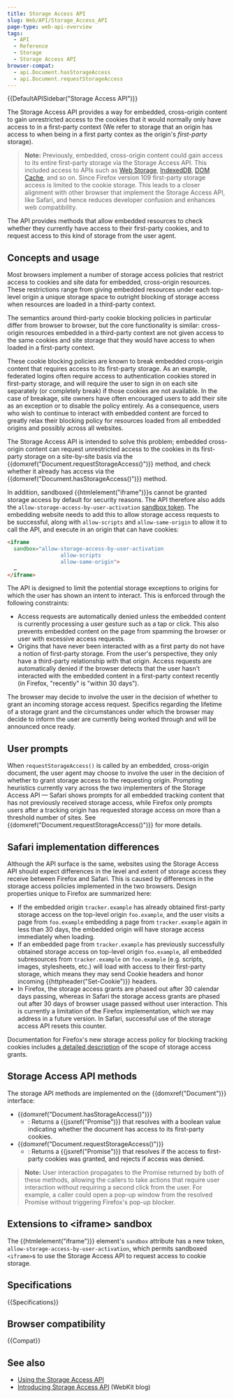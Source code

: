 ```yaml
---
title: Storage Access API
slug: Web/API/Storage_Access_API
page-type: web-api-overview
tags:
  - API
  - Reference
  - Storage
  - Storage Access API
browser-compat:
  - api.Document.hasStorageAccess
  - api.Document.requestStorageAccess
---
```


{{DefaultAPISidebar("Storage Access API")}}

The Storage Access API provides a way for embedded, cross-origin content to gain unrestricted access to the cookies that it would normally only have access to in a first-party context (We refer to storage that an origin has access to when being in a first party contex as the origin's _first-party_ storage).


> **Note:** Previously, embedded, cross-origin content could gain access to its entire first-party storage via the Storage Access API. This included access to APIs such as [Web Storage](/en-US/docs/Web/API/Web_Storage_API), [IndexedDB](/en-US/docs/Web/API/IndexedDB_API), [DOM Cache](/en-US/docs/Web/API/Cache), and so on.
Since Firefox version 109 first-party storage access is limited to the cookie storage. This leads to a closer alignment with other browser that implement the Storage Access API, like Safari, and hence reduces developer confusion and enhances web compatibility.

The API provides methods that allow embedded resources to check whether they currently have access to their first-party cookies, and to request access to this kind of storage from the user agent.


## Concepts and usage

Most browsers implement a number of storage access policies that restrict access to cookies and site data for embedded, cross-origin resources. These restrictions range from giving embedded resources under each top-level origin a unique storage space to outright blocking of storage access when resources are loaded in a third-party context.

The semantics around third-party cookie blocking policies in particular differ from browser to browser, but the core functionality is similar: cross-origin resources embedded in a third-party context are not given access to the same cookies and site storage that they would have access to when loaded in a first-party context.

These cookie blocking policies are known to break embedded cross-origin content that requires access to its first-party storage. As an example, federated logins often require access to authentication cookies stored in first-party storage, and will require the user to sign in on each site separately (or completely break) if those cookies are not available. In the case of breakage, site owners have often encouraged users to add their site as an exception or to disable the policy entirely. As a consequence, users who wish to continue to interact with embedded content are forced to greatly relax their blocking policy for resources loaded from all embedded origins and possibly across all websites.

The Storage Access API is intended to solve this problem; embedded cross-origin content can request unrestricted access to the cookies in its first-party storage on a site-by-site basis via the {{domxref("Document.requestStorageAccess()")}} method, and check whether it already has access via the {{domxref("Document.hasStorageAccess()")}} method.

In addition, sandboxed {{htmlelement("iframe")}}s cannot be granted storage access by default for security reasons. The API therefore also adds the `allow-storage-access-by-user-activation` [sandbox token](/en-US/docs/Web/HTML/Element/iframe#attr-sandbox). The embedding website needs to add this to allow storage access requests to be successful, along with `allow-scripts` and `allow-same-origin` to allow it to call the API, and execute in an origin that can have cookies:

```html
<iframe
  sandbox="allow-storage-access-by-user-activation
                 allow-scripts
                 allow-same-origin">
  …
</iframe>
```

The API is designed to limit the potential storage exceptions to origins for which the user has shown an intent to interact. This is enforced through the following constraints:

- Access requests are automatically denied unless the embedded content is currently processing a user gesture such as a tap or click. This also prevents embedded content on the page from spamming the browser or user with excessive access requests.
- Origins that have never been interacted with as a first party do not have a notion of first-party storage. From the user's perspective, they only have a third-party relationship with that origin. Access requests are automatically denied if the browser detects that the user hasn't interacted with the embedded content in a first-party context recently (in Firefox, "recently" is "within 30 days").

The browser may decide to involve the user in the decision of whether to grant an incoming storage access request. Specifics regarding the lifetime of a storage grant and the circumstances under which the browser may decide to inform the user are currently being worked through and will be announced once ready.

## User prompts

When `requestStorageAccess()` is called by an embedded, cross-origin document, the user agent may choose to involve the user in the decision of whether to grant storage access to the requesting origin. Prompting heuristics currently vary across the two implementers of the Storage Access API — Safari shows prompts for all embedded tracking content that has not previously received storage access, while Firefox only prompts users after a tracking origin has requested storage access on more than a threshold number of sites. See {{domxref("Document.requestStorageAccess()")}} for more details.

## Safari implementation differences

Although the API surface is the same, websites using the Storage Access API should expect differences in the level and extent of storage access they receive between Firefox and Safari. This is caused by differences in the storage access policies implemented in the two browsers. Design properties unique to Firefox are summarized here:

- If the embedded origin `tracker.example` has already obtained first-party storage access on the top-level origin `foo.example`, and the user visits a page from `foo.example` embedding a page from `tracker.example` again in less than 30 days, the embedded origin will have storage access immediately when loading.
- If an embedded page from `tracker.example` has previously successfully obtained storage access on top-level origin `foo.example`, all embedded subresources from `tracker.example` on `foo.example` (e.g. scripts, images, stylesheets, etc.) will load with access to their first-party storage, which means they may send Cookie headers and honor incoming {{httpheader("Set-Cookie")}} headers.
- In Firefox, the storage access grants are phased out after 30 calendar days passing, whereas in Safari the storage access grants are phased out after 30 days of browser usage passed without user interaction. This is currently a limitation of the Firefox implementation, which we may address in a future version. In Safari, successful use of the storage access API resets this counter.

Documentation for Firefox's new storage access policy for blocking tracking cookies includes [a detailed description](/en-US/docs/Web/Privacy/Storage_Access_Policy#storage_access_grants) of the scope of storage access grants.

## Storage Access API methods

The storage API methods are implemented on the {{domxref("Document")}} interface:

- {{domxref("Document.hasStorageAccess()")}}
  - : Returns a {{jsxref("Promise")}} that resolves with a boolean value indicating whether the document has access to its first-party cookies.
- {{domxref("Document.requestStorageAccess()")}}
  - : Returns a {{jsxref("Promise")}} that resolves if the access to first-party cookies was granted, and rejects if access was denied.

> **Note:** User interaction propagates to the Promise returned by both of these methods, allowing the callers to take actions that require user interaction without requiring a second click from the user. For example, a caller could open a pop-up window from the resolved Promise without triggering Firefox's pop-up blocker.

## Extensions to \<iframe> sandbox

The {{htmlelement("iframe")}} element's `sandbox` attribute has a new token, `allow-storage-access-by-user-activation`, which permits sandboxed `<iframe>`s to use the Storage Access API to request access to cookie storage.

## Specifications

{{Specifications}}

## Browser compatibility

{{Compat}}

## See also

- [Using the Storage Access API](/en-US/docs/Web/API/Storage_Access_API/Using)
- [Introducing Storage Access API](https://webkit.org/blog/8124/introducing-storage-access-api/) (WebKit blog)
